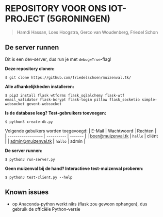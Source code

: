 # REPOSITORY VOOR ONS IOT-PROJECT (5GRONINGEN)

> Hamdi Hassan, Loes Hoogstra, Gerco van Woudenberg, Friedel Schon

## De server runnen

Dit is een dev-server, dus run je met `debug=True`-flag!

**Deze repository clonen:**
```
$ git clone https://github.com/friedelschoen/muizenval.tk/
```

**Alle afhankelijkheden installeren:**
```
$ pip3 install flask wtforms flask_sqlalchemy flask-wtf email_validator flask-bcrypt flask-login pillow flask_socketio simple-websocket gevent-websocket
```

**Is de database leeg? Test-gebruikers toevoegen:**
```
$ python3 create-db.py
```

Volgende gebuikers worden toegevoegd:
| E-Mail             | Wachtwoord | Rechten |
| ------------------ | ---------- | ------- |
| boer@muizenval.tk  | `hallo`    | cliënt  |
| admin@muizenval.tk | `hallo`    | admin   |

**De server runnen:**
```
$ python3 run-server.py
```

**Geen muizenval bij de hand? Interactieve test-muizenval proberen:**
```
$ python3 test-client.py --help
```

## Known issues

- op Anaconda-python werkt niks (flask zou gewoon ophangen), dus gebruik de officiële Python-versie